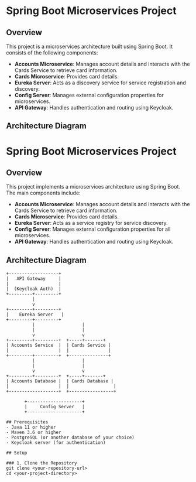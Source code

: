 # Spring Boot Microservices Project

## Overview
This project is a microservices architecture built using Spring Boot. It consists of the following components:

- **Accounts Microservice**: Manages account details and interacts with the Cards Service to retrieve card information.
- **Cards Microservice**: Provides card details.
- **Eureka Server**: Acts as a discovery service for service registration and discovery.
- **Config Server**: Manages external configuration properties for microservices.
- **API Gateway**: Handles authentication and routing using Keycloak.

## Architecture Diagram
# Spring Boot Microservices Project

## Overview
This project implements a microservices architecture using Spring Boot. The main components include:

- **Accounts Microservice**: Manages account details and interacts with the Cards Service to retrieve card information.
- **Cards Microservice**: Provides card details.
- **Eureka Server**: Acts as a service registry for service discovery.
- **Config Server**: Manages external configuration properties for all microservices.
- **API Gateway**: Handles authentication and routing using Keycloak.

## Architecture Diagram

```plaintext
+-------------------+
|   API Gateway     |
|                   |
|  (Keycloak Auth)  |
+---------+---------+
          |
          v
+---------+---------+
|    Eureka Server   |
+---------+---------+
          |                  |
          |                  |
          v                  v
+---------+---------+  +-----+-------+
| Accounts Service  |  | Cards Service |
|                   |  |               |
+---------+---------+  +---------------+
          |                  |
          |                  |
          v                  v
+---------+---------+  +-----+-------+
| Accounts Database |  | Cards Database |
|                   |  |                 |
+-------------------+  +-----------------+

       +---------------------+
       |     Config Server   |
       +---------------------+

## Prerequisites
- Java 11 or higher
- Maven 3.6 or higher
- PostgreSQL (or another database of your choice)
- Keycloak server (for authentication)

## Setup

### 1. Clone the Repository
git clone <your-repository-url>
cd <your-project-directory>
